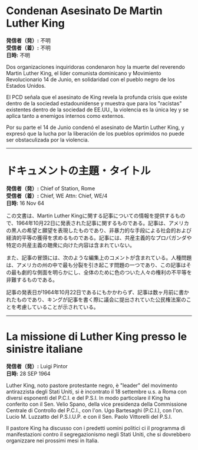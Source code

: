 # Condenan Asesinato De Martin Luther King

**発信者（発）:** 不明  
**受信者（着）:** 不明  
**日時:** 不明  

Dos organizaciones inquiridoras condenaron hoy la muerte del reverendo Martin Luther King, el líder comunista dominicano y Movimiento Revolucionario 14 de Junio, en solidaridad con el pueblo negro de los Estados Unidos.

El PCD señala que el asesinato de King revela la profunda crisis que existe dentro de la sociedad estadounidense y muestra que para los "racistas" existentes dentro de la sociedad de EE.UU., la violencia es la única ley y se aplica tanto a enemigos internos como externos.

Por su parte el 14 de Junio condenó el asesinato de Martin Luther King, y expresó que la lucha por la liberación de los pueblos oprimidos no puede ser obstaculizada por la violencia.

---

# ドキュメントの主題・タイトル

**発信者（発）:** Chief of Station, Rome  
**受信者（着）:** Chief, WE Attn: Chief, WE/4  
**日時:** 16 Nov 64  

この文書は、Martin Luther Kingに関する記事についての情報を提供するもので、1964年10月22日に発表された記事に関するものである。記事は、アメリカの黒人の希望と願望を表現したものであり、非暴力的な手段による社会的および経済的平等の獲得を求めるものである。記事には、共産主義的なプロパガンダや特定の共産主義の聴衆に向けた内容は含まれていない。

また、記事の冒頭には、次のような編集上のコメントが含まれている。人種問題は、アメリカの州の中で最も分裂を引き起こす問題の一つであり、この記事はその最も劇的な側面を明らかにし、全体のために色のついた人々の権利の不平等を非難するものである。

記事の発表日が1964年10月22日であるにもかかわらず、記事は数ヶ月前に書かれたものであり、キングが記事を書く際に議会に提出されていた公民権法案のことを考慮していることが示されている。

---

# La missione di Luther King presso le sinistre italiane

**発信者（発）:** Luigi Pintor  
**日時:** 28 SEP 1964  

Luther King, noto pastore protestante negro, è "leader" del movimento antirazzista degli Stati Uniti, si è incontrato il 18 settembre u.s. a Roma con diversi esponenti del P.C.I. e del P.S.I. In modo particolare il King ha conferito con il Sen. Velio Spano, della vice presidenza della Commissione Centrale di Controllo del P.C.I., con l'on. Ugo Bartesaghi (P.C.I.), con l'on. Lucio M. Luzzatto del P.S.I.U.P. e con il Sen. Paolo Vittorelli del P.S.I. 

Il pastore King ha discusso con i predetti uomini politici ci il programma di manifestazioni contro il segregazionismo negli Stati Uniti, che si dovrebbero organizzare nei prossimi mesi in Italia.